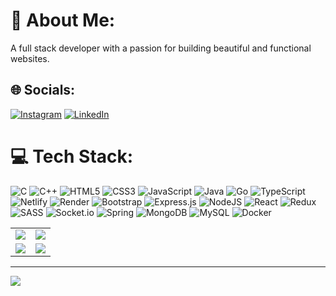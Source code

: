 # 💫 About Me:
A full stack developer with a passion for building beautiful and functional websites.



## 🌐 Socials:
[![Instagram](https://img.shields.io/badge/Instagram-%23E4405F.svg?logo=Instagram&logoColor=white)](https://instagram.com/https://www.instagram.com/rajiv_kumawat3/) [![LinkedIn](https://img.shields.io/badge/LinkedIn-%230077B5.svg?logo=linkedin&logoColor=white)](https://linkedin.com/in/https://www.linkedin.com/in/rajiv-kumawat-978b95226/) 

# 💻 Tech Stack:
![C](https://img.shields.io/badge/c-%2300599C.svg?style=flat-square&logo=c&logoColor=white) ![C++](https://img.shields.io/badge/c++-%2300599C.svg?style=flat-square&logo=c%2B%2B&logoColor=white) ![HTML5](https://img.shields.io/badge/html5-%23E34F26.svg?style=flat-square&logo=html5&logoColor=white) ![CSS3](https://img.shields.io/badge/css3-%231572B6.svg?style=flat-square&logo=css3&logoColor=white) ![JavaScript](https://img.shields.io/badge/javascript-%23323330.svg?style=flat-square&logo=javascript&logoColor=%23F7DF1E) ![Java](https://img.shields.io/badge/java-%23ED8B00.svg?style=flat-square&logo=openjdk&logoColor=white) ![Go](https://img.shields.io/badge/go-%2300ADD8.svg?style=flat-square&logo=go&logoColor=white) ![TypeScript](https://img.shields.io/badge/typescript-%23007ACC.svg?style=flat-square&logo=typescript&logoColor=white) ![Netlify](https://img.shields.io/badge/netlify-%23000000.svg?style=flat-square&logo=netlify&logoColor=#00C7B7) ![Render](https://img.shields.io/badge/Render-%46E3B7.svg?style=flat-square&logo=render&logoColor=white) ![Bootstrap](https://img.shields.io/badge/bootstrap-%238511FA.svg?style=flat-square&logo=bootstrap&logoColor=white) ![Express.js](https://img.shields.io/badge/express.js-%23404d59.svg?style=flat-square&logo=express&logoColor=%2361DAFB) ![NodeJS](https://img.shields.io/badge/node.js-6DA55F?style=flat-square&logo=node.js&logoColor=white) ![React](https://img.shields.io/badge/react-%2320232a.svg?style=flat-square&logo=react&logoColor=%2361DAFB) ![Redux](https://img.shields.io/badge/redux-%23593d88.svg?style=flat-square&logo=redux&logoColor=white) ![SASS](https://img.shields.io/badge/SASS-hotpink.svg?style=flat-square&logo=SASS&logoColor=white) ![Socket.io](https://img.shields.io/badge/Socket.io-black?style=flat-square&logo=socket.io&badgeColor=010101) ![Spring](https://img.shields.io/badge/spring-%236DB33F.svg?style=flat-square&logo=spring&logoColor=white) ![MongoDB](https://img.shields.io/badge/MongoDB-%234ea94b.svg?style=flat-square&logo=mongodb&logoColor=white) ![MySQL](https://img.shields.io/badge/mysql-%2300000f.svg?style=flat-square&logo=mysql&logoColor=white) ![Docker](https://img.shields.io/badge/docker-%230db7ed.svg?style=flat-square&logo=docker&logoColor=white)


<table>
  <tr>
    <td><img src="https://github-readme-stats.vercel.app/api?username=rajivkumawat3&theme=radical&hide_border=true&include_all_commits=false&count_private=false" /></td>
    <td><img src="https://github-readme-streak-stats.herokuapp.com/?user=rajivkumawat3&theme=radical&hide_border=true" /></td>
  </tr>
  <tr>
    <td><img src="https://github-readme-stats.vercel.app/api/top-langs/?username=rajivkumawat3&theme=radical&hide_border=true&include_all_commits=false&count_private=false&layout=compact" /></td>
    <td><img src="https://github-contributor-stats.vercel.app/api?username=rajivkumawat3&limit=5&theme=radical&combine_all_yearly_contributions=true" /></td>
  </tr>
</table>


---
[![](https://visitcount.itsvg.in/api?id=rajivkumawat3&icon=5&color=1)](https://visitcount.itsvg.in)

<!-- Proudly created with GPRM ( https://gprm.itsvg.in ) -->
